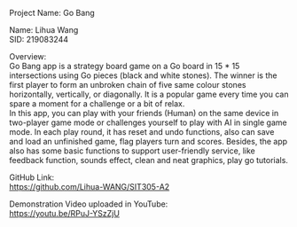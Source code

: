 Project Name:
Go Bang

Name: Lihua Wang  
SID: 219083244

Overview:   
Go Bang app is a strategy board game on a Go board in 15 * 15 intersections using Go pieces (black and white stones). The winner is the first player to form an unbroken chain of five same colour stones horizontally, vertically, or diagonally. It is a popular game every time you can spare a moment for a challenge or a bit of relax.   
In this app, you can play with your friends (Human) on the same device in two-player game mode or challenges yourself to play with AI in single game mode. In each play round, it has reset and undo functions, also can save and load an unfinished game, flag players turn and scores. Besides, the app also has some basic functions to support user-friendly service, like feedback function, sounds effect, clean and neat graphics, play go tutorials.

GitHub Link:  
https://github.com/Lihua-WANG/SIT305-A2

Demonstration Video uploaded in YouTube:  
https://youtu.be/RPuJ-YSzZjU
